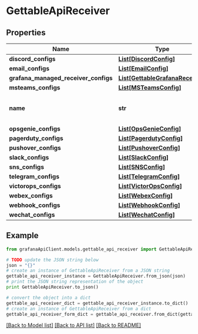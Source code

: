 # GettableApiReceiver


## Properties
Name | Type | Description | Notes
------------ | ------------- | ------------- | -------------
**discord_configs** | [**List[DiscordConfig]**](DiscordConfig.md) |  | [optional] 
**email_configs** | [**List[EmailConfig]**](EmailConfig.md) |  | [optional] 
**grafana_managed_receiver_configs** | [**List[GettableGrafanaReceiver]**](GettableGrafanaReceiver.md) |  | [optional] 
**msteams_configs** | [**List[MSTeamsConfig]**](MSTeamsConfig.md) |  | [optional] 
**name** | **str** | A unique identifier for this receiver. | [optional] 
**opsgenie_configs** | [**List[OpsGenieConfig]**](OpsGenieConfig.md) |  | [optional] 
**pagerduty_configs** | [**List[PagerdutyConfig]**](PagerdutyConfig.md) |  | [optional] 
**pushover_configs** | [**List[PushoverConfig]**](PushoverConfig.md) |  | [optional] 
**slack_configs** | [**List[SlackConfig]**](SlackConfig.md) |  | [optional] 
**sns_configs** | [**List[SNSConfig]**](SNSConfig.md) |  | [optional] 
**telegram_configs** | [**List[TelegramConfig]**](TelegramConfig.md) |  | [optional] 
**victorops_configs** | [**List[VictorOpsConfig]**](VictorOpsConfig.md) |  | [optional] 
**webex_configs** | [**List[WebexConfig]**](WebexConfig.md) |  | [optional] 
**webhook_configs** | [**List[WebhookConfig]**](WebhookConfig.md) |  | [optional] 
**wechat_configs** | [**List[WechatConfig]**](WechatConfig.md) |  | [optional] 

## Example

```python
from grafanaApiClient.models.gettable_api_receiver import GettableApiReceiver

# TODO update the JSON string below
json = "{}"
# create an instance of GettableApiReceiver from a JSON string
gettable_api_receiver_instance = GettableApiReceiver.from_json(json)
# print the JSON string representation of the object
print GettableApiReceiver.to_json()

# convert the object into a dict
gettable_api_receiver_dict = gettable_api_receiver_instance.to_dict()
# create an instance of GettableApiReceiver from a dict
gettable_api_receiver_form_dict = gettable_api_receiver.from_dict(gettable_api_receiver_dict)
```
[[Back to Model list]](../README.md#documentation-for-models) [[Back to API list]](../README.md#documentation-for-api-endpoints) [[Back to README]](../README.md)


